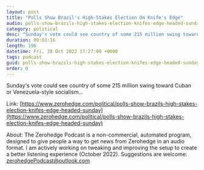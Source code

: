 ```yaml
---
layout: post
title: "Polls Show Brazil's High-Stakes Election On Knife's Edge"
audio: polls-show-brazils-high-stakes-election-knifes-edge-headed-sunday-0
category: political
desc: "Sunday's vote could see country of some 215 million swing toward Cuban or Venezuela-style socialism..."
duration: 00:03:16
length: 196
datetime: Fri, 28 Oct 2022 17:27:00 +0000
tags: podcast
guid: polls-show-brazils-high-stakes-election-knifes-edge-headed-sunday-0
order: 0
---
```

Sunday's vote could see country of some 215 million swing toward Cuban or Venezuela-style socialism...

Link: [https://www.zerohedge.com/political/polls-show-brazils-high-stakes-election-knifes-edge-headed-sunday](https://www.zerohedge.com/political/polls-show-brazils-high-stakes-election-knifes-edge-headed-sunday)

About: The Zerohedge Podcast is a non-commercial, automated program, designed to give people a way to get news from Zerohedge in an audio format.  I am actively working on tweaking and improving the setup to create a better listening experience (October 2022).  Suggestions are welcome: [zerohedgePodcast@outlook.com](mailto:zerohedgePodcast@outlook.com)